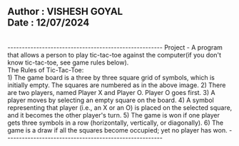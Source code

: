  <h2> Author	 : VISHESH GOYAL 
  <br>
 Date		 : 12/07/2024 </h2>
  
<br>
------------------------------------------------------
  Project -  A program that allows a person to play tic-tac-toe
 against the computer(if you don't know tic-tac-toe, see game rules below).
<br>
 The Rules of Tic-Tac-Toe:
<br>
  1) The game board is a three by three square grid of symbols, which is initially empty.
   The squares are numbered as in the above image.
  2) There are two players, named Player X and Player O. Player O goes first.
  3) A player moves by selecting an empty square on the board.
  4) A symbol representing that player (i.e., an X or an O) is placed on the selected square,
   and it becomes the other player's turn.
  5) The game is won if one player gets three symbols in a row (horizontally, vertically, or diagonally).
  6) The game is a draw if all the squares become occupied; yet no player has won.
-------------------------------------------------------

